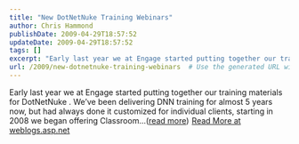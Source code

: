 ```yaml
---
title: "New DotNetNuke Training Webinars"
author: Chris Hammond
publishDate: 2009-04-29T18:57:52
updateDate: 2009-04-29T18:57:52
tags: []
excerpt: "Early last year we at Engage started putting together our training materials for DotNetNuke . We’ve been delivering DNN training for almost 5 years now, but had always done it customized for individual clients, starting in 2008 we began offering Classroom...(read more)"
url: /2009/new-dotnetnuke-training-webinars  # Use the generated URL with year
---
```

Early last year we at Engage started putting together our training materials for DotNetNuke . We’ve been delivering DNN training for almost 5 years now, but had always done it customized for individual clients, starting in 2008 we began offering Classroom...(<a href="https://weblogs.asp.net/christoc/archive/2009/04/29/new-dotnetnuke-training-webinars.aspx">read more</a>)<img src="https://weblogs.asp.net/aggbug.aspx?PostID=7065221" width="1" height="1"> <a href="https://weblogs.asp.net/christoc/archive/2009/04/29/new-dotnetnuke-training-webinars.aspx">Read More at weblogs.asp.net</a>
